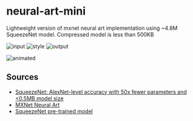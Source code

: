 # neural-art-mini
Lightweight version of mxnet neural art implementation using ~4.8M SqueezeNet model. Compressed model is less than 500KB

![input](input/minsk.jpg?raw=true "input")
![style](input/starry_night.jpg?raw=true "style")
![output](output/tmp_950.jpg?raw=true "output")

![animated](output/animated.gif?raw=true "animated")

Sources
-------
- [SqueezeNet: AlexNet-level accuracy with 50x fewer parameters and <0.5MB model size](http://arxiv.org/abs/1602.07360)
- [MXNet Neural Art](https://github.com/dmlc/mxnet/tree/master/example/neural-style)
- [SqueezeNet pre-trained model](https://github.com/DeepScale/SqueezeNet)
